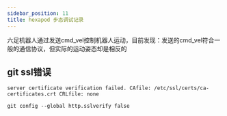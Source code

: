 ```yaml
---
sidebar_position: 11
title: hexapod 步态调试记录
---
```

六足机器人通过发送cmd_vel控制机器人运动，目前发现：发送的cmd_vel符合一般的通信协议，但实际的运动姿态却是相反的

## git ssl错误
```shell
server certificate verification failed. CAfile: /etc/ssl/certs/ca-certificates.crt CRLfile: none
```
```shell
git config --global http.sslverify false

```